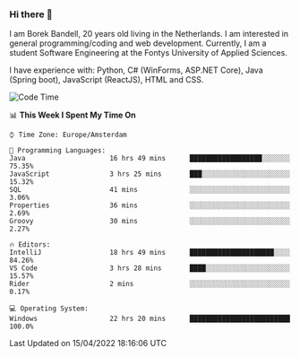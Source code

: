 ### Hi there 👋

I am Borek Bandell, 20 years old living in the Netherlands. I am interested in general programming/coding and web development. Currently, I am a student Software Engineering at the Fontys University of Applied Sciences.

I have experience with: Python, C# (WinForms, ASP.NET Core), Java (Spring boot), JavaScript (ReactJS), HTML and CSS.

<!--START_SECTION:waka-->
![Code Time](http://img.shields.io/badge/Code%20Time-88%20hrs%2048%20mins-blue)

📊 **This Week I Spent My Time On** 

```text
⌚︎ Time Zone: Europe/Amsterdam

💬 Programming Languages: 
Java                     16 hrs 49 mins      ██████████████████░░░░░░░   75.35% 
JavaScript               3 hrs 25 mins       ███░░░░░░░░░░░░░░░░░░░░░░   15.32% 
SQL                      41 mins             ░░░░░░░░░░░░░░░░░░░░░░░░░   3.06% 
Properties               36 mins             ░░░░░░░░░░░░░░░░░░░░░░░░░   2.69% 
Groovy                   30 mins             ░░░░░░░░░░░░░░░░░░░░░░░░░   2.27%

🔥 Editors: 
IntelliJ                 18 hrs 49 mins      █████████████████████░░░░   84.26% 
VS Code                  3 hrs 28 mins       ████░░░░░░░░░░░░░░░░░░░░░   15.57% 
Rider                    2 mins              ░░░░░░░░░░░░░░░░░░░░░░░░░   0.17%

💻 Operating System: 
Windows                  22 hrs 20 mins      █████████████████████████   100.0%

```


 Last Updated on 15/04/2022 18:16:06 UTC
<!--END_SECTION:waka-->

<!--**tcBorek2002/tcBorek2002** is a ✨ _special_ ✨ repository because its `README.md` (this file) appears on your GitHub profile.

Here are some ideas to get you started:

- 🔭 I’m currently working on ...
- 🌱 I’m currently learning ...
- 👯 I’m looking to collaborate on ...
- 🤔 I’m looking for help with ...
- 💬 Ask me about ...
- 📫 How to reach me: ...
- 😄 Pronouns: ...
- ⚡ Fun fact: ...
-->
